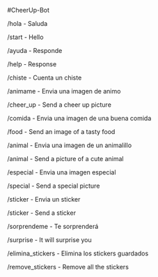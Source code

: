 #CheerUp-Bot

/hola - Saluda

/start - Hello

/ayuda - Responde

/help - Response

/chiste - Cuenta un chiste

/animame - Envia una imagen de animo

/cheer_up - Send a cheer up picture

/comida - Envia una imagen de una buena comida

/food - Send an image of a tasty food

/animal - Envia una imagen de un animalillo

/animal - Send a picture of a cute animal

/especial - Envia una imagen especial

/special - Send a special picture

/sticker - Envia un sticker

/sticker - Send a sticker

/sorprendeme - Te sorprenderá

/surprise - It will surprise you

/elimina_stickers - Elimina los stickers guardados

/remove_stickers - Remove all the stickers


